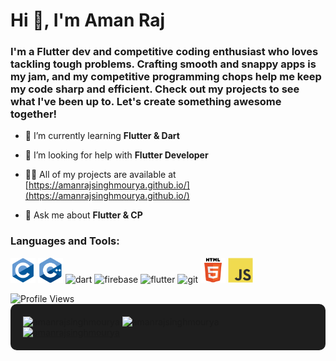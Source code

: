 <h1 align="left">Hi 👋, I'm Aman Raj</h1>
<h3 align="left">I'm a Flutter dev and competitive coding enthusiast who loves tackling tough problems. Crafting smooth and snappy apps is my jam, and my competitive programming chops help me keep my code sharp and efficient. Check out my projects to see what I've been up to. Let's create something awesome together!</h3>

- 🌱 I’m currently learning **Flutter & Dart**

- 🤝 I’m looking for help with **Flutter Developer**

- 👨‍💻 All of my projects are available at [https://amanrajsinghmourya.github.io/](https://amanrajsinghmourya.github.io/)

- 💬 Ask me about **Flutter & CP**

</p>

<h3 align="left">Languages and Tools:</h3>

<p align="left">  <img src="https://raw.githubusercontent.com/devicons/devicon/master/icons/c/c-original.svg" alt="c" width="40" height="40"/> 
  <img src="https://raw.githubusercontent.com/devicons/devicon/master/icons/cplusplus/cplusplus-original.svg" alt="cplusplus" width="40" height="40"/> 
  <img src="https://www.vectorlogo.zone/logos/dartlang/dartlang-icon.svg" alt="dart" width="40" height="40"/> 
  <img src="https://www.vectorlogo.zone/logos/firebase/firebase-icon.svg" alt="firebase" width="40" height="40"/> 
  <img src="https://www.vectorlogo.zone/logos/flutterio/flutterio-icon.svg" alt="flutter" width="40" height="40"/> 
  <img src="https://www.vectorlogo.zone/logos/git-scm/git-scm-icon.svg" alt="git" width="40" height="40"/> 
  <img src="https://raw.githubusercontent.com/devicons/devicon/master/icons/html5/html5-original-wordmark.svg" alt="html5" width="40" height="40"/> 
  <img src="https://raw.githubusercontent.com/devicons/devicon/master/icons/javascript/javascript-original.svg" alt="javascript" width="40" height="40"/> 
</p>

<!-- Profile Views Badge -->
<img src="https://komarev.com/ghpvc/?username=amanrajsinghmourya&color=blueviolet" alt="Profile Views">

<div style="background-color: #1e1e1e; padding: 20px; border-radius: 10px;">
  
  <!-- GitHub Stats -->
  <img src="https://github-readme-stats.vercel.app/api?username=amanrajsinghmourya&show_icons=true&locale=en&theme=tokyonight" alt="amanrajsinghmourya" height="195" />
  
  <!-- Top Languages -->
  <img src="https://github-readme-stats.vercel.app/api/top-langs?username=amanrajsinghmourya&show_icons=true&locale=en&layout=compact&theme=tokyonight" alt="amanrajsinghmourya" height="195" />

  <!-- GitHub Profile Trophy -->
  <a href="https://github.com/ryo-ma/github-profile-trophy">
    <img src="https://github-profile-trophy.vercel.app/?username=amanrajsinghmourya&theme=dracula&margin-w=15&margin-h=15" alt="amanrajsinghmourya" height="195" />
  </a>

</div>


